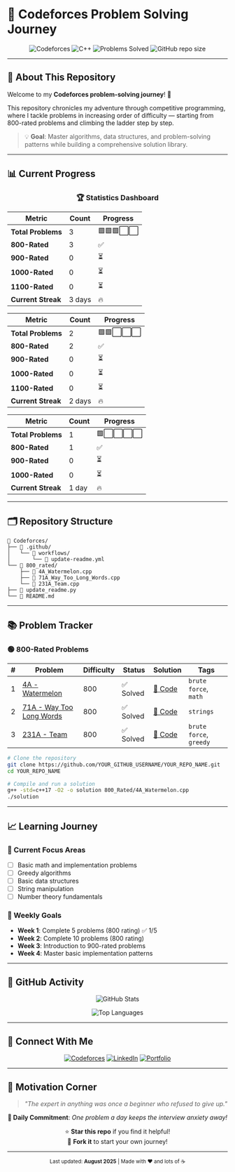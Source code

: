 # 🚀 Codeforces Problem Solving Journey

<div align="center">

![Codeforces](https://img.shields.io/badge/Codeforces-1F8ACB?style=for-the-badge&logo=codeforces&logoColor=white)
![C++](https://img.shields.io/badge/C++17-00599C?style=for-the-badge&logo=c%2B%2B&logoColor=white)
![Problems Solved](https://img.shields.io/badge/Problems%20Solved-3-success?style=for-the-badge)
![GitHub repo size](https://img.shields.io/github/repo-size/swayam200/Codeforces?style=for-the-badge)

</div>

---

## 🎯 About This Repository

Welcome to my **Codeforces problem-solving journey**! 🌟

This repository chronicles my adventure through competitive programming, where I tackle problems in increasing order of difficulty — starting from 800-rated problems and climbing the ladder step by step.

> 💡 **Goal**: Master algorithms, data structures, and problem-solving patterns while building a comprehensive solution library.

---

## 📊 Current Progress

<div align="center">

### 🏆 Statistics Dashboard

| Metric | Count | Progress |
|--------|-------|----------|
| **Total Problems** | 3 | 🟩🟩🟩⬜⬜ |
| **800-Rated** | 3 | ✅ |
| **900-Rated** | 0 | ⏳ |
| **1000-Rated** | 0 | ⏳ |
| **1100-Rated** | 0 | ⏳ |
| **Current Streak** | 3 days | 🔥 |

| Metric | Count | Progress |
|--------|-------|----------|
| **Total Problems** | 2 | 🟩🟩⬜⬜⬜ |
| **800-Rated** | 2 | ✅ |
| **900-Rated** | 0 | ⏳ |
| **1000-Rated** | 0 | ⏳ |
| **1100-Rated** | 0 | ⏳ |
| **Current Streak** | 2 days | 🔥 |

| Metric | Count | Progress |
|--------|-------|----------|
| **Total Problems** | 1 | 🟩⬜⬜⬜⬜ |
| **800-Rated** | 1 | ✅ |
| **900-Rated** | 0 | ⏳ |
| **1000-Rated** | 0 | ⏳ |
| **Current Streak** | 1 day | 🔥 |

</div>

---

## 🗂️ Repository Structure

```
📁 Codeforces/
├── 📂 .github/
│   └── 📂 workflows/
│       └── 📄 update-readme.yml
└── 📂 800_rated/
    ├── 📄 4A_Watermelon.cpp
    ├── 📄 71A_Way_Too_Long_Words.cpp
    └── 📄 231A_Team.cpp
├── 📄 update_readme.py
└── 📄 README.md
```

---

## 📚 Problem Tracker

### 🟢 800-Rated Problems

| # | Problem | Difficulty | Status | Solution | Tags |
|---|---------|------------|--------|----------|------|
| 1 | [4A - Watermelon](https://codeforces.com/problemset/problem/4/A) | 800 | ✅ Solved | [📝 Code](./800_rated/4A_Watermelon.cpp) | `brute force`, `math` |
| 2 | [71A - Way Too Long Words](https://codeforces.com/problemset/problem/71/A) | 800 | ✅ Solved | [📝 Code](./800_rated/71A_Way_Too_Long_Words.cpp) | `strings` |
| 3 | [231A - Team](https://codeforces.com/problemset/problem/231/A) | 800 | ✅ Solved | [📝 Code](./800_rated/231A_Team.cpp) | `brute force`, `greedy` |### ⚡ Quick Setup
```bash
# Clone the repository
git clone https://github.com/YOUR_GITHUB_USERNAME/YOUR_REPO_NAME.git
cd YOUR_REPO_NAME

# Compile and run a solution
g++ -std=c++17 -O2 -o solution 800_Rated/4A_Watermelon.cpp
./solution
```

---

## 📈 Learning Journey

### 🎯 Current Focus Areas
- [ ] Basic math and implementation problems
- [ ] Greedy algorithms
- [ ] Basic data structures
- [ ] String manipulation
- [ ] Number theory fundamentals

### 📅 Weekly Goals
- **Week 1**: Complete 5 problems (800 rating) ✅ 1/5
- **Week 2**: Complete 10 problems (800 rating)
- **Week 3**: Introduction to 900-rated problems
- **Week 4**: Master basic implementation patterns

---

## 🌟 GitHub Activity

<div align="center">

![GitHub Stats](https://github-readme-stats.vercel.app/api?username=swayam200&show_icons=true&theme=tokyonight&hide_border=true)

![Top Languages](https://github-readme-stats.vercel.app/api/top-langs/?username=swayam200&layout=compact&theme=tokyonight&hide_border=true)

</div>

---

## 🤝 Connect With Me

<div align="center">

[![Codeforces](https://img.shields.io/badge/Codeforces-swayam200-1F8ACB?style=for-the-badge&logo=codeforces)](https://codeforces.com/profile/swayam200)
[![LinkedIn](https://img.shields.io/badge/LinkedIn-Connect-0077B5?style=for-the-badge&logo=linkedin)](https://linkedin.com/in/swayam200)
[![Portfolio](https://img.shields.io/badge/Portfolio-Visit-FF5722?style=for-the-badge&logo=google-chrome)](https://swayam200.github.io)

</div>

---

## 💭 Motivation Corner

> *"The expert in anything was once a beginner who refused to give up."*

<div align="center">

**🎯 Daily Commitment**: *One problem a day keeps the interview anxiety away!*

⭐ **Star this repo** if you find it helpful!  
🍴 **Fork it** to start your own journey!

</div>

---

<div align="center">
<sub>Last updated: <strong>August 2025</strong> | Made with ❤️ and lots of ☕</sub>
</div>